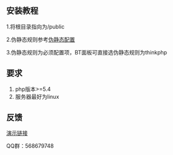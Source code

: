## 安装教程
 1.将根目录指向为/public

 2.伪静态规则参考[伪静态配置][1]


  [1]: https://www.kancloud.cn/manual/thinkphp5/177576
 3.伪静态规则为必须配置项，BT面板可直接选伪静态规则为thinkphp

## 要求

 1. php版本>=5.4
 2. 服务器最好为linux

## 反馈
[演示链接][1]


  [1]: http://demo.xiangfa.me

QQ群：568679748
